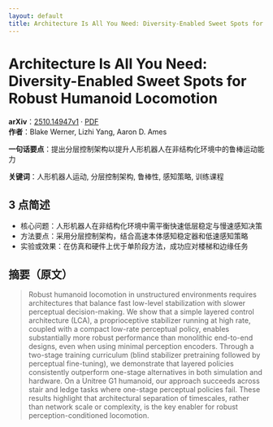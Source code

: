 ```yaml
---
layout: default
title: Architecture Is All You Need: Diversity-Enabled Sweet Spots for Robust Humanoid Locomotion
---
```


# Architecture Is All You Need: Diversity-Enabled Sweet Spots for Robust Humanoid Locomotion
**arXiv**：[2510.14947v1](https://arxiv.org/abs/2510.14947) · [PDF](https://arxiv.org/pdf/2510.14947.pdf)  
**作者**：Blake Werner, Lizhi Yang, Aaron D. Ames  

**一句话要点**：提出分层控制架构以提升人形机器人在非结构化环境中的鲁棒运动能力

**关键词**：人形机器人运动, 分层控制架构, 鲁棒性, 感知策略, 训练课程

## 3 点简述
- 核心问题：人形机器人在非结构化环境中需平衡快速低层稳定与慢速感知决策
- 方法要点：采用分层控制架构，结合高速本体感知稳定器和低速感知策略
- 实验或效果：在仿真和硬件上优于单阶段方法，成功应对楼梯和边缘任务

## 摘要（原文）

> Robust humanoid locomotion in unstructured environments requires
> architectures that balance fast low-level stabilization with slower perceptual
> decision-making. We show that a simple layered control architecture (LCA), a
> proprioceptive stabilizer running at high rate, coupled with a compact low-rate
> perceptual policy, enables substantially more robust performance than
> monolithic end-to-end designs, even when using minimal perception encoders.
> Through a two-stage training curriculum (blind stabilizer pretraining followed
> by perceptual fine-tuning), we demonstrate that layered policies consistently
> outperform one-stage alternatives in both simulation and hardware. On a Unitree
> G1 humanoid, our approach succeeds across stair and ledge tasks where one-stage
> perceptual policies fail. These results highlight that architectural separation
> of timescales, rather than network scale or complexity, is the key enabler for
> robust perception-conditioned locomotion.

